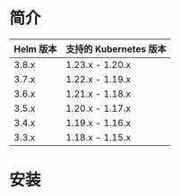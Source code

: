 # 简介





| Helm 版本 | 支持的 Kubernetes 版本 |
| :-------- | :--------------------- |
| 3.8.x     | 1.23.x - 1.20.x        |
| 3.7.x     | 1.22.x - 1.19.x        |
| 3.6.x     | 1.21.x - 1.18.x        |
| 3.5.x     | 1.20.x - 1.17.x        |
| 3.4.x     | 1.19.x - 1.16.x        |
| 3.3.x     | 1.18.x - 1.15.x        |

# 安装 

